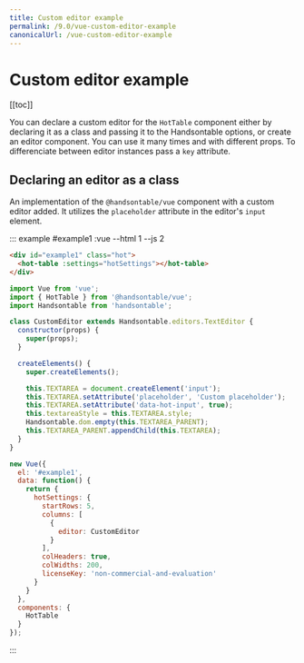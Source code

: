 ```yaml
---
title: Custom editor example
permalink: /9.0/vue-custom-editor-example
canonicalUrl: /vue-custom-editor-example
---
```


# Custom editor example

[[toc]]

You can declare a custom editor for the `HotTable` component either by declaring it as a class and passing it to the Handsontable options, or create an editor component. You can use it many times and with different props. To differenciate between editor instances pass a `key` attribute.

## Declaring an editor as a class

An implementation of the `@handsontable/vue` component with a custom editor added. It utilizes the `placeholder` attribute in the editor's `input` element.

::: example #example1 :vue --html 1 --js 2
```html
<div id="example1" class="hot">
  <hot-table :settings="hotSettings"></hot-table>
</div>
```
```js
import Vue from 'vue';
import { HotTable } from '@handsontable/vue';
import Handsontable from 'handsontable';

class CustomEditor extends Handsontable.editors.TextEditor {
  constructor(props) {
    super(props);
  }

  createElements() {
    super.createElements();

    this.TEXTAREA = document.createElement('input');
    this.TEXTAREA.setAttribute('placeholder', 'Custom placeholder');
    this.TEXTAREA.setAttribute('data-hot-input', true);
    this.textareaStyle = this.TEXTAREA.style;
    Handsontable.dom.empty(this.TEXTAREA_PARENT);
    this.TEXTAREA_PARENT.appendChild(this.TEXTAREA);
  }
}

new Vue({
  el: '#example1',
  data: function() {
    return {
      hotSettings: {
        startRows: 5,
        columns: [
          {
            editor: CustomEditor
          }
        ],
        colHeaders: true,
        colWidths: 200,
        licenseKey: 'non-commercial-and-evaluation'
      }
    }
  },
  components: {
    HotTable
  }
});
```
:::
